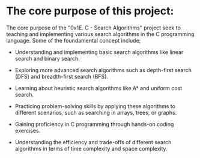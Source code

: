 # The core purpose of this project:

The core purpose of the "0x1E. C - Search Algorithms" project seek to teaching and implementing various search algorithms in the C programming language. Some of the foundamental concept include;

* Understanding and implementing basic search algorithms like linear search and binary search.

* Exploring more advanced search algorithms such as depth-first search (DFS) and breadth-first search (BFS).

* Learning about heuristic search algorithms like A* and uniform cost search.

* Practicing problem-solving skills by applying these algorithms to different scenarios, such as searching in arrays, trees, or graphs.

* Gaining proficiency in C programming through hands-on coding exercises.

* Understanding the efficiency and trade-offs of different search algorithms in terms of time complexity and space complexity.
